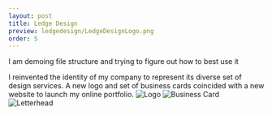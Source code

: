 ```yaml
---
layout: post
title: Ledge Design
preview: ledgedesign/LedgeDesignLogo.png
order: 5
---
```

I am demoing file structure and trying to figure out how to best use it

I reinvented the identity of my company to represent its diverse set of design services. A new logo and set of business cards coincided with a new website to launch my online portfolio.
![Logo](LedgeDesignLogo.png)
![Business Card](LedgeDesignBusinessCard.png)
![Letterhead](LedgeDesignLetterhead.png)

